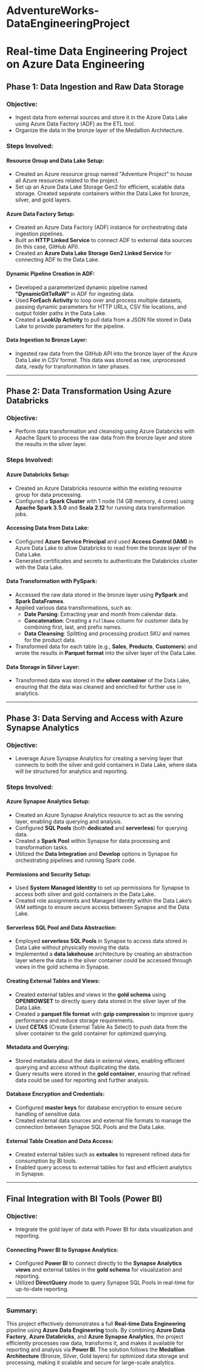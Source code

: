 # AdventureWorks-DataEngineeringProject
# Real-time Data Engineering Project on Azure Data Engineering

## Phase 1: Data Ingestion and Raw Data Storage

### Objective:
- Ingest data from external sources and store it in the Azure Data Lake using Azure Data Factory (ADF) as the ETL tool.
- Organize the data in the bronze layer of the Medallion Architecture.

### Steps Involved:

#### Resource Group and Data Lake Setup:
- Created an Azure resource group named "Adventure Project" to house all Azure resources related to the project.
- Set up an Azure Data Lake Storage Gen2 for efficient, scalable data storage. Created separate containers within the Data Lake for bronze, silver, and gold layers.

#### Azure Data Factory Setup:
- Created an Azure Data Factory (ADF) instance for orchestrating data ingestion pipelines.
- Built an **HTTP Linked Service** to connect ADF to external data sources (in this case, GitHub API).
- Created an **Azure Data Lake Storage Gen2 Linked Service** for connecting ADF to the Data Lake.

#### Dynamic Pipeline Creation in ADF:
- Developed a parameterized dynamic pipeline named **"DynamicGitToRaW"** in ADF for ingesting data.
- Used **ForEach Activity** to loop over and process multiple datasets, passing dynamic parameters for HTTP URLs, CSV file locations, and output folder paths in the Data Lake.
- Created a **LookUp Activity** to pull data from a JSON file stored in Data Lake to provide parameters for the pipeline.

#### Data Ingestion to Bronze Layer:
- Ingested raw data from the GitHub API into the bronze layer of the Azure Data Lake in CSV format. This data was stored as raw, unprocessed data, ready for transformation in later phases.

---

## Phase 2: Data Transformation Using Azure Databricks

### Objective:
- Perform data transformation and cleansing using Azure Databricks with Apache Spark to process the raw data from the bronze layer and store the results in the silver layer.

### Steps Involved:

#### Azure Databricks Setup:
- Created an Azure Databricks resource within the existing resource group for data processing.
- Configured a **Spark Cluster** with 1 node (14 GB memory, 4 cores) using **Apache Spark 3.5.0** and **Scala 2.12** for running data transformation jobs.

#### Accessing Data from Data Lake:
- Configured **Azure Service Principal** and used **Access Control (IAM)** in Azure Data Lake to allow Databricks to read from the bronze layer of the Data Lake.
- Generated certificates and secrets to authenticate the Databricks cluster with the Data Lake.

#### Data Transformation with PySpark:
- Accessed the raw data stored in the bronze layer using **PySpark** and **Spark DataFrames**.
- Applied various data transformations, such as:
  - **Date Parsing**: Extracting year and month from calendar data.
  - **Concatenation**: Creating a `FullName` column for customer data by combining first, last, and prefix names.
  - **Data Cleansing**: Splitting and processing product SKU and names for the product data.
- Transformed data for each table (e.g., **Sales**, **Products**, **Customers**) and wrote the results in **Parquet format** into the silver layer of the Data Lake.

#### Data Storage in Silver Layer:
- Transformed data was stored in the **silver container** of the Data Lake, ensuring that the data was cleaned and enriched for further use in analytics.

---

## Phase 3: Data Serving and Access with Azure Synapse Analytics

### Objective:
- Leverage Azure Synapse Analytics for creating a serving layer that connects to both the silver and gold containers in Data Lake, where data will be structured for analytics and reporting.

### Steps Involved:

#### Azure Synapse Analytics Setup:
- Created an Azure Synapse Analytics resource to act as the serving layer, enabling data querying and analysis.
- Configured **SQL Pools** (both **dedicated** and **serverless**) for querying data.
- Created a **Spark Pool** within Synapse for data processing and transformation tasks.
- Utilized the **Data Integration** and **Develop** options in Synapse for orchestrating pipelines and running Spark code.

#### Permissions and Security Setup:
- Used **System Managed Identity** to set up permissions for Synapse to access both silver and gold containers in the Data Lake.
- Created role assignments and Managed Identity within the Data Lake’s IAM settings to ensure secure access between Synapse and the Data Lake.

#### Serverless SQL Pool and Data Abstraction:
- Employed **serverless SQL Pools** in Synapse to access data stored in Data Lake without physically moving the data.
- Implemented a **data lakehouse** architecture by creating an abstraction layer where the data in the silver container could be accessed through views in the gold schema in Synapse.

#### Creating External Tables and Views:
- Created external tables and views in the **gold schema** using **OPENROWSET** to directly query data stored in the silver layer of the Data Lake.
- Created a **parquet file format** with **gzip compression** to improve query performance and reduce storage requirements.
- Used **CETAS** (Create External Table As Select) to push data from the silver container to the gold container for optimized querying.

#### Metadata and Querying:
- Stored metadata about the data in external views, enabling efficient querying and access without duplicating the data.
- Query results were stored in the **gold container**, ensuring that refined data could be used for reporting and further analysis.

#### Database Encryption and Credentials:
- Configured **master keys** for database encryption to ensure secure handling of sensitive data.
- Created external data sources and external file formats to manage the connection between Synapse SQL Pools and the Data Lake.

#### External Table Creation and Data Access:
- Created external tables such as **extsales** to represent refined data for consumption by BI tools.
- Enabled query access to external tables for fast and efficient analytics in Synapse.

---

## Final Integration with BI Tools (Power BI)

### Objective:
- Integrate the gold layer of data with Power BI for data visualization and reporting.

#### Connecting Power BI to Synapse Analytics:
- Configured **Power BI** to connect directly to the **Synapse Analytics views** and external tables in the **gold schema** for visualization and reporting.
- Utilized **DirectQuery** mode to query Synapse SQL Pools in real-time for up-to-date reporting.

---

### Summary:
This project effectively demonstrates a full **Real-time Data Engineering** pipeline using **Azure Data Engineering** tools. By combining **Azure Data Factory**, **Azure Databricks**, and **Azure Synapse Analytics**, the project efficiently processes raw data, transforms it, and makes it available for reporting and analysis via **Power BI**. The solution follows the **Medallion Architecture** (Bronze, Silver, Gold layers) for optimized data storage and processing, making it scalable and secure for large-scale analytics.
